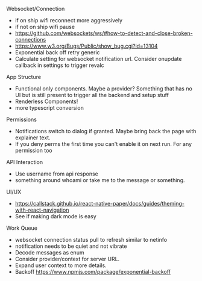 Websocket/Connection
* if on ship wifi reconnect more aggressively
* if not on ship wifi pause
* https://github.com/websockets/ws/#how-to-detect-and-close-broken-connections
* https://www.w3.org/Bugs/Public/show_bug.cgi?id=13104
* Exponential back off retry generic
* Calculate setting for websocket notification url. Consider onupdate callback in settings to trigger revalc

App Structure
* Functional only components. Maybe a provider? Something that has no UI but is still present to trigger
  all the backend and setup stuff
* Renderless Components!
* more typescript conversion

Permissions
* Notifications switch to dialog if granted. Maybe bring back the page with explainer text.
* If you deny perms the first time you can't enable it on next run. For any permission too

API Interaction
* Use username from api response
* something around whoami or take me to the message or something.

UI/UX
* https://callstack.github.io/react-native-paper/docs/guides/theming-with-react-navigation
* See if making dark mode is easy

Work Queue
* websocket connection status pull to refresh similar to netinfo
* notification needs to be quiet and not vibrate
* Decode messages as enum
* Consider provider/context for server URL.
* Expand user context to more details.
* Backoff https://www.npmjs.com/package/exponential-backoff